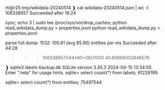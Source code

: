 rti@r25 tmp/wikidata-20240514
❱ cat wikidata-20240514.json | wc -l
108338657
Succeeded after 16:24

sync; echo 3 | sudo tee /proc/sys/vm/drop_caches; python read_wikidata_dump.py > properties.jsonl
python read_wikidata_dump.py > properties.jsonl

parse full dump:
 1532: 100.81 (avg 85.90) entities per ms
Succeeded after 44:28

>>> 108338657/(44*60+28)/1000
40.60669302848576

❱ sqlite3 labels-backup.db 
SQLite version 3.45.3 2024-04-15 13:34:05
Enter ".help" for usage hints.
sqlite> select count(*) from labels;
91226199

sqlite> select count(*) from entities;
75497544
